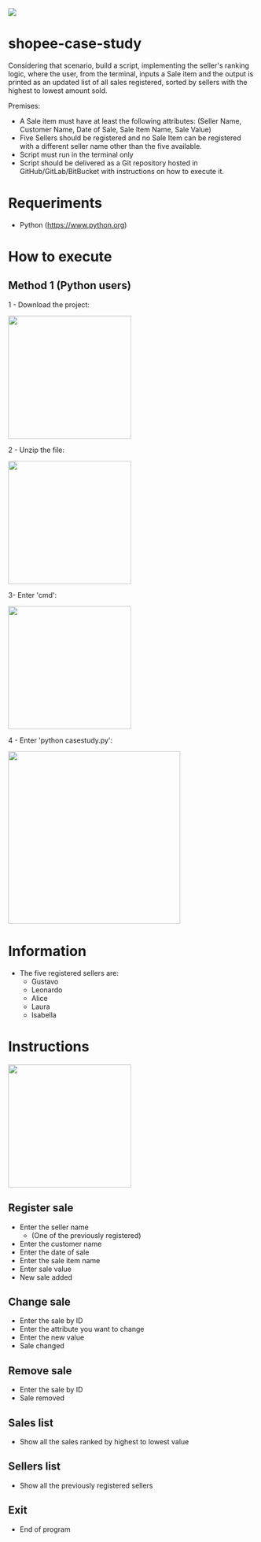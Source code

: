 <img src="https://img.shields.io/badge/python%20-%2314354C.svg?&style=for-the-badge&logo=python&logoColor=white"/>

# shopee-case-study
Considering that scenario, build a script, implementing the seller's ranking logic, where the user, from the terminal, inputs a Sale item and the output is printed as an updated list of all sales registered, sorted by sellers with the highest to lowest amount sold.

Premises:
- A Sale item must have at least the following attributes: (Seller Name, Customer Name, Date of Sale, Sale Item Name, Sale Value)
- Five Sellers should be registered and no Sale Item can be registered with a different seller name other than the five available.
- Script must run in the terminal only
- Script should be delivered as a Git repository hosted in GitHub/GitLab/BitBucket with instructions on how to execute it.

# Requeriments
- Python (https://www.python.org)

# How to execute

## Method 1 (Python users)
1 - Download the project:

<img src ="https://github.com/GusSMoraes/shopee-case-study/blob/main/images/1.png?raw=true" width="250">

2 - Unzip the file:

<img src ="https://github.com/GusSMoraes/shopee-case-study/blob/main/images/2.png?raw=true" width="250">

3- Enter 'cmd':

<img src ="https://github.com/GusSMoraes/shopee-case-study/blob/main/images/4.png?raw=true" width="250">

4 - Enter 'python casestudy.py':

<img src ="https://github.com/GusSMoraes/shopee-case-study/blob/main/images/5.png?raw=true" width="350">

# Information

- The five registered sellers are:
  - Gustavo
  - Leonardo
  - Alice
  - Laura
  - Isabella
  
# Instructions

<img src ="https://github.com/GusSMoraes/shopee-case-study/blob/main/images/6.png?raw=true" width="250">

## Register sale
  - Enter the seller name
    - (One of the previously registered)
  - Enter the customer name
  - Enter the date of sale
  - Enter the sale item name
  - Enter sale value
  - New sale added

## Change sale
  - Enter the sale by ID
  - Enter the attribute you want to change
  - Enter the new value
  - Sale changed

## Remove sale
  - Enter the sale by ID
  - Sale removed

## Sales list
  - Show all the sales ranked by highest to lowest value

## Sellers list
  - Show all the previously registered sellers

## Exit
  - End of program
